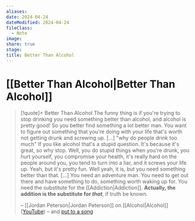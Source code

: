 ```yaml
---
aliases: 
date: 2024-04-24
dateModified: 2024-04-24
fileClass:
  - Note
image: 
share: true
stage: 
title: Better Than Alcohol
---
```


# [[Better Than Alcohol|Better Than Alcohol]]

> [!quote]+ Better Than Alcohol
> The funny thing is if you're trying to stop drinking you need something better than alcohol, and alcohol is pretty good!
> So you better find something a lot better man.
> You want to figure out something that you're doing with your life that's worth not getting drunk and screwing up.
> [...]
> "why do people drink too much"
> If you like alcohol that's a stupid question. It's because it's great, so why stop.
> Well, you do stupid things when you're drunk, you hurt yourself, you compromise your health, it's really hard on the people around you, you tend to turn into a liar, and it screws your life up.
> Yeah, but it's pretty fun.
> Well yeah, it is, but you need something better than that.
> [...]
> You need an adventure man. You need to get out there and have something to do, something worth waking up for. You need the substitute for the [[Addiction|Addiction]].
> **Actually, the addition is the substitute for _that_**, if truth be known.
> 
> – [[Jordan Peterson|Jordan Peterson]] on [[Alcohol|Alcohol]] ([YouTube](https://www.youtube.com/watch?v=4cYuWLZI5kw))
> 	– and [put to a song](https://www.youtube.com/watch?v=VJ3v2oGm6Sk)
